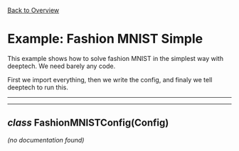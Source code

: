 [Back to Overview](../../README.md)



# Example: Fashion MNIST Simple

This example shows how to solve fashion MNIST in the simplest way with deeptech.
We need barely any code.

First we import everything, then we write the config, and finaly we tell deeptech to run this.


---
---
## *class* **FashionMNISTConfig**(Config)

*(no documentation found)*

